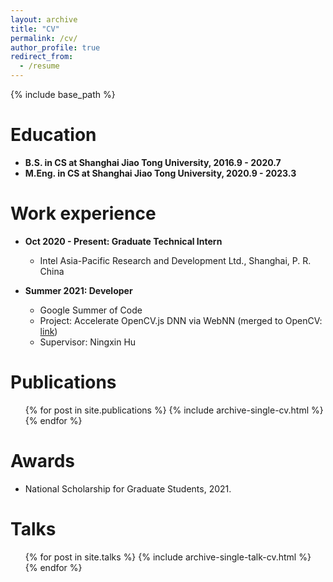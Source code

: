 ```yaml
---
layout: archive
title: "CV"
permalink: /cv/
author_profile: true
redirect_from:
  - /resume
---
```


{% include base_path %}

Education
======
* **B.S. in CS at Shanghai Jiao Tong University, 2016.9 - 2020.7**
* **M.Eng. in CS at Shanghai Jiao Tong University, 2020.9 - 2023.3**
<!-- * Ph.D in Version Control Theory, GitHub University, 2018 (expected) -->

Work experience
======
<!-- * Summer 2015: Research Assistant
  * Github University
  * Duties included: Tagging issues
  * Supervisor: Professor Git

* Fall 2015: Research Assistant
  * Github University
  * Duties included: Merging pull requests
  * Supervisor: Professor Hub -->

* **Oct 2020 - Present: Graduate Technical Intern**
  * Intel Asia-Pacific Research and Development Ltd., Shanghai, P. R. China

* **Summer 2021: Developer**
  * Google Summer of Code
  * Project: Accelerate OpenCV.js DNN via WebNN (merged to OpenCV: [link](https://github.com/opencv/opencv/pull/20406))
  * Supervisor: Ningxin Hu

Publications
======
  <ul>{% for post in site.publications %}
    {% include archive-single-cv.html %}
  {% endfor %}</ul>

Awards
======
* National Scholarship for Graduate Students, 2021.

Talks
======
  <ul>{% for post in site.talks %}
    {% include archive-single-talk-cv.html %}
  {% endfor %}</ul>
  
<!-- Teaching
======
  <ul>{% for post in site.teaching %}
    {% include archive-single-cv.html %}
  {% endfor %}</ul>
  
Service and leadership
======
* Currently signed in to 43 different slack teams -->
